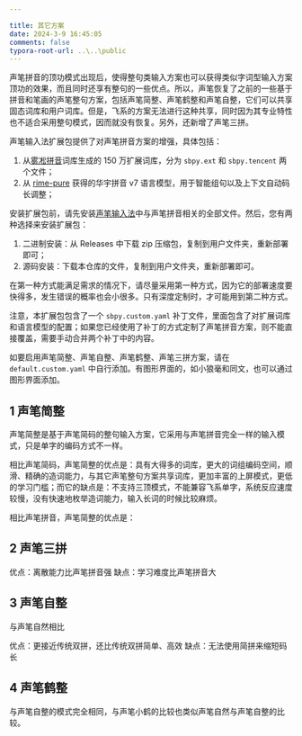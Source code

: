 ```yaml
---

title: 其它方案
date: 2024-3-9 16:45:05
comments: false
typora-root-url: ..\..\public
---
```


声笔拼音的顶功模式出现后，使得整句类输入方案也可以获得类似字词型输入方案顶功的效果，而且同时还享有整句的一些优点。所以，声笔恢复了之前的一些基于拼音和笔画的声笔整句方案，包括声笔简整、声笔鹤整和声笔自整，它们可以共享固态词库和用户词库。但是，飞系的方案无法进行这种共享，同时因为其专业特性也不适合采用整句模式，因而就没有恢复。另外，还新增了声笔三拼。

声笔输入法扩展包提供了对声笔拼音方案的增强，具体包括：

1. 从[雾凇拼音](https://github.com/iDvel/rime-ice)词库生成的 150 万扩展词库，分为 `sbpy.ext` 和 `sbpy.tencent` 两个文件；
2. 从 [rime-pure](https://github.com/SivanLaai/rime-pure) 获得的华宇拼音 v7 语言模型，用于智能组句以及上下文自动码长调整；

安装扩展包前，请先安装[声笔输入法](https://github.com/sbsrf/sbsrf/releases)中与声笔拼音相关的全部文件。然后，您有两种选择来安装扩展包：

1. 二进制安装：从 Releases 中下载 zip 压缩包，复制到用户文件夹，重新部署即可；
2. 源码安装：下载本仓库的文件，复制到用户文件夹，重新部署即可。

在第一种方式能满足需求的情况下，请尽量采用第一种方式，因为它的部署速度要快得多，发生错误的概率也会小很多。只有深度定制时，才可能用到第二种方式。

注意，本扩展包包含了一个 `sbpy.custom.yaml` 补丁文件，里面包含了对扩展词库和语言模型的配置；如果您已经使用了补丁的方式定制了声笔拼音方案，则不能直接覆盖，需要手动合并两个补丁中的内容。

如要启用声笔简整、声笔自整、声笔鹤整、声笔三拼方案，请在 `default.custom.yaml` 中自行添加。有图形界面的，如小狼毫和同文，也可以通过图形界面添加。

## 1 声笔简整

声笔简整是基于声笔简码的整句输入方案，它采用与声笔拼音完全一样的输入模式，只是单字的编码方式不一样。

相比声笔简码，声笔简整的优点是：具有大得多的词库，更大的词组编码空间，顺滑、精确的造词能力，与其它声笔整句方案共享词库，更加丰富的上屏模式，更低的学习门槛；而它的缺点是：不支持三顶模式，不能兼容飞系单字，系统反应速度较慢，没有快速地枚举造词能力，输入长词的时候比较麻烦。

相比声笔拼音，声笔简整的优点是：

## 2 声笔三拼

优点：离散能力比声笔拼音强
缺点：学习难度比声笔拼音大

## 3 声笔自整

与声笔自然相比

优点：更接近传统双拼，还比传统双拼简单、高效
缺点：无法使用简拼来缩短码长

## 4 声笔鹤整

与声笔自整的模式完全相同，与声笔小鹤的比较也类似声笔自然与声笔自整的比较。